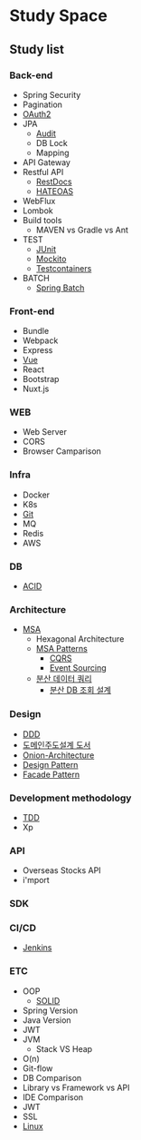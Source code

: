 # Study Space

## Study list

### Back-end

- Spring Security
- Pagination
- [OAuth2](Back-end/OAuth2.md)
- JPA
    - [Audit](Back-end/JPA/Audit.md)
    - DB Lock
    - Mapping
- API Gateway
- Restful API
    - [RestDocs](Back-end/RestfulAPI/RestDocs.md)
    - [HATEOAS](Back-end/RestfulAPI/HATEOAS.md)
- WebFlux
- Lombok
- Build tools
    - MAVEN vs Gradle vs Ant
- TEST
    - [JUnit](Back-end/TEST/JUnit.md)
    - [Mockito](Back-end/TEST/Mockito.md)
    - [Testcontainers](Back-end/TEST/Testcontainers.md)
- BATCH
    - [Spring Batch](Back-end/BATCH/SpringBatch.md)

### Front-end

- Bundle
- Webpack
- Express
- [Vue](Front-end/Vue.md)
- React
- Bootstrap
- Nuxt.js

### WEB

- Web Server
- CORS
- Browser Camparison

### Infra

- Docker
- K8s
- [Git](Infra/Git.md)
- MQ
- Redis
- AWS

### DB

- [ACID](DB/ACID.md)

### Architecture

- [MSA](Architecture/MSA/MSA.md)
    - Hexagonal Architecture
    - [MSA Patterns](Architecture/MSA/MSA-Patterns.md)
        - [CQRS](Architecture/CQRS/CQRS.md)
        - [Event Sourcing](Architecture/Event-Sourcing/EventSourcing.md)
    - [분산 데이터 쿼리](Architecture/MSA/분산데이터쿼리/분산데이터쿼리.md)
        - [분산 DB 조회 설계](Architecture/MSA/분산데이터쿼리/분산DB조회설계/분산-DB-조회-설계.md)

### Design

- [DDD](Design/DDD/DDD.md)
- [도메인주도설계 도서](Design/DDD/도메인주도설계-도서/도메인주도설계_도서.md)
- [Onion-Architecture](Design/OnionArchitecture/Onion-Architecture.md)
- [Design Pattern](Design/Design-Pattern/Design-Pattern.md)
- [Facade Pattern](Design/Design-Pattern/Facade/Facade.md)

### Development methodology

- [TDD](Development%20Methodology/TDD.md)
- Xp

### API

- Overseas Stocks API
- i'mport

### SDK

### CI/CD

- [Jenkins](CI-CD/Jenkins.md)

### ETC

- OOP
    - [SOLID](ETC/OOP/SOLID.md)
- Spring Version
- Java Version
- JWT
- JVM
    - Stack VS Heap
- O(n)
- Git-flow
- DB Comparison
- Library vs Framework vs API
- IDE Comparison
- JWT
- SSL
- [Linux](ETC/Linux.md)
